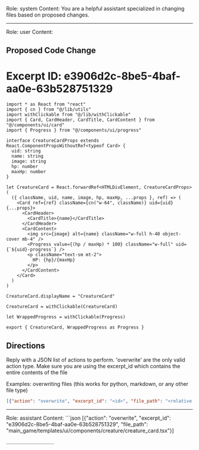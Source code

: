 Role: system
Content: You are a helpful assistant specialized in changing files based on proposed changes.
__________________
Role: user
Content: 
## Proposed Code Change
# Excerpt ID: e3906d2c-8be5-4baf-aa0e-63b528751329
```main_game/templates/ui/components/creature/creature_card.tsx
import * as React from "react"
import { cn } from "@/lib/utils"
import withClickable from "@/lib/withClickable"
import { Card, CardHeader, CardTitle, CardContent } from "@/components/ui/card"
import { Progress } from "@/components/ui/progress"

interface CreatureCardProps extends React.ComponentPropsWithoutRef<typeof Card> {
  uid: string
  name: string
  image: string
  hp: number
  maxHp: number
}

let CreatureCard = React.forwardRef<HTMLDivElement, CreatureCardProps>(
  ({ className, uid, name, image, hp, maxHp, ...props }, ref) => (
    <Card ref={ref} className={cn("w-64", className)} uid={uid} {...props}>
      <CardHeader>
        <CardTitle>{name}</CardTitle>
      </CardHeader>
      <CardContent>
        <img src={image} alt={name} className="w-full h-40 object-cover mb-4" />
        <Progress value={(hp / maxHp) * 100} className="w-full" uid={`${uid}-progress`} />
        <p className="text-sm mt-2">
          HP: {hp}/{maxHp}
        </p>
      </CardContent>
    </Card>
  )
)

CreatureCard.displayName = "CreatureCard"

CreatureCard = withClickable(CreatureCard)

let WrappedProgress = withClickable(Progress)

export { CreatureCard, WrappedProgress as Progress }
```

## Directions
Reply with a JSON list of actions to perform. 'overwrite' are the only valid action type. 
Make sure you are using the excerpt_id which contains the entire contents of the file

Examples:
overwriting files (this works for python, markdown, or any other file type)
```json output_example1
[{"action": "overwrite", "excerpt_id": "<id>", "file_path": "<relative file path>"}]
```

__________________
Role: assistant
Content: ```json
[{"action": "overwrite", "excerpt_id": "e3906d2c-8be5-4baf-aa0e-63b528751329", "file_path": "main_game/templates/ui/components/creature/creature_card.tsx"}]
```
__________________
